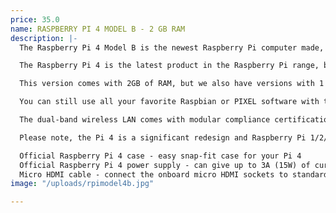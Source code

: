 ```yaml
---
price: 35.0
name: RASPBERRY PI 4 MODEL B - 2 GB RAM
description: |-
  The Raspberry Pi 4 Model B is the newest Raspberry Pi computer made, and the Pi Foundation knows you can always make a good thing better! And what could make the Pi 4 better than the 3? How about a faster processor, USB 3.0 ports, and updated Gigabit Ethernet chip with PoE capability? Good guess - that's exactly what they did!

  The Raspberry Pi 4 is the latest product in the Raspberry Pi range, boasting an updated 64-bit quad core processor running at 1.5GHz with built-in metal heatsink, USB 3 ports, dual-band 2.4GHz and 5GHz wireless LAN, faster Gigabit Ethernet, and PoE capability via a separate PoE HAT.

  This version comes with 2GB of RAM, but we also have versions with 1 and 4 GB if you like.

  You can still use all your favorite Raspbian or PIXEL software with this update. You MUST make sure to upgrade your Raspbian operating system install to the latest version so that the firmware can support the new chips! Old SD cards from previous releases will not work without a upgrade!

  The dual-band wireless LAN comes with modular compliance certification, that's the metal tin in the corner of the Pi, with the logo stamped on it. This allows the board to be designed into end products with significantly reduced wireless LAN compliance testing, improving both cost and time to market.

  Please note, the Pi 4 is a significant redesign and Raspberry Pi 1/2/3 cases and power supplies will not fit!

  Official Raspberry Pi 4 case - easy snap-fit case for your Pi 4
  Official Raspberry Pi 4 power supply - can give up to 3A (15W) of current with a 1.5m long cable, and a USB C connector
  Micro HDMI cable - connect the onboard micro HDMI sockets to standard HDMI displays.
image: "/uploads/rpimodel4b.jpg"

---
```

